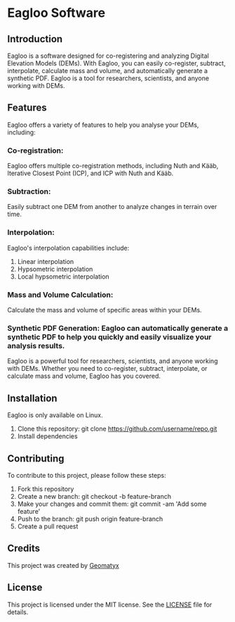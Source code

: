 # Eagloo Software

## Introduction
Eagloo is a software designed for co-registering and analyzing Digital Elevation Models (DEMs). With Eagloo, you can easily co-register, subtract, interpolate, calculate mass and volume, and automatically generate a synthetic PDF. Eagloo is a tool for researchers, scientists, and anyone working with DEMs.

## Features
Eagloo offers a variety of features to help you analyse your DEMs, including:

### Co-registration: 
Eagloo offers multiple co-registration methods, including Nuth and Kääb, Iterative Closest Point (ICP), and ICP with Nuth and Kääb.

### Subtraction: 
Easily subtract one DEM from another to analyze changes in terrain over time.

### Interpolation: 
Eagloo's interpolation capabilities include:
  1. Linear interpolation
  2. Hypsometric interpolation
  3. Local hypsometric interpolation

### Mass and Volume Calculation: 
Calculate the mass and volume of specific areas within your DEMs.

### Synthetic PDF Generation: Eagloo can automatically generate a synthetic PDF to help you quickly and easily visualize your analysis results.
Eagloo is a powerful tool for researchers, scientists, and anyone working with DEMs. Whether you need to co-register, subtract, interpolate, or calculate mass and volume, Eagloo has you covered.

## Installation
Eagloo is only available on Linux.
  1. Clone this repository: git clone https://github.com/username/repo.git
  2. Install dependencies

## Contributing
To contribute to this project, please follow these steps:

  1. Fork this repository
  2. Create a new branch: git checkout -b feature-branch
  3. Make your changes and commit them: git commit -am 'Add some feature'
  4. Push to the branch: git push origin feature-branch
  5. Create a pull request

## Credits
This project was created by [Geomatyx](https://geomatyx.com)

## License
This project is licensed under the MIT license. See the [LICENSE](/LICENSE) file for details.
